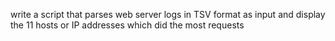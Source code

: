 write a script that parses web server logs in TSV format as input and display the 11 hosts or IP addresses which did the most requests
